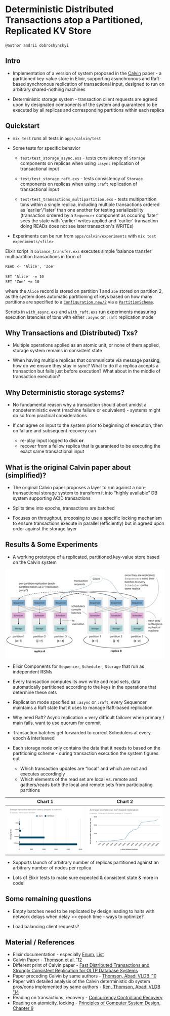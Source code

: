 # Deterministic Distributed Transactions atop a Partitioned, Replicated KV Store

`@author andrii dobroshynskyi`

## Intro

- Implementation of a version of system proposed in the [Calvin](http://cs.yale.edu/homes/thomson/publications/calvin-sigmod12.pdf) paper - a partitioned key-value store in Elixir, supporting asynchronous and Raft-based synchronous replication of transactional input, designed to run on arbitrary shared-nothing machines

- Deterministic storage system - transaction client requests are agreed upon by designated components of the system and guaranteed to be executed by all replicas and corresponding partitions within each replica

## Quickstart

- `mix test` runs all tests in `apps/calvin/test`

- Some tests for specific behavior
    - `test/test_storage_async.exs` - tests consistency of `Storage` components on replicas when using `:async` replication of transactional input

    - `test/test_storage_raft.exs` - tests consistency of `Storage` components on replicas when using `:raft` replication of transactional input

    - `test/test_transactions_multipartition.exs` - tests multipartition txns within a single replica, including multiple transactions ordered as 'earlier'/'later' than one another for testing serializability (transaction ordered by a `Sequencer` component as occuring 'later' sees the state with 'earlier' writes applied and 'earlier' transaction doing READs does not see later transaction's WRITEs) 

- Experiments can be run from `apps/calvin/experiments` with `mix test experiments/<file>`

Elixir script in `balance_transfer.exs` executes simple 'balance transfer' multipartition transactions in form of

```
READ <- 'Alice', 'Zoe'

SET 'Alice' -= 10
SET 'Zoe' += 10
```

where the `Alice` record is stored on partition 1 and `Zoe` stored on partition 2, as the system does automatic partitioning of keys based on how many partitions are specified to a [`Configuration.new/2`](apps/calvin/lib/configuration.ex) via a [`PartitionScheme`](apps/calvin/lib/partitioning.ex).

Scripts in `with_async.exs` and `with_raft.exs` run experiments measuring execution latencies of txns with either `:async` or `:raft` replication mode

## Why Transactions and (Distributed) Txs?

- Multiple operations applied as an atomic unit, or none of them applied, storage system remains in consistent state

- When having multiple replicas that communicate via message passing, how do we ensure they stay in sync? What to do if a replica accepts a transaction but fails just before execution? What about in the middle of transaction execution?

## Why Deterministic storage systems?

- No fundamental reason why a transaction should abort amidst a nondeterministic event (machine failure or equivalent) - systems might do so from practical considerations

- If can agree on input to the system prior to beginning of execution, then on failure and subsequent recovery can
    - re-play input logged to disk __or__
    - recover from a fellow replica that is guaranteed to be executing the exact same transactional input

## What is the original Calvin paper about (simplified)?

- The original Calvin paper proposes a layer to run against a non-transactional storage system to transform it into “highly available” DB system supporting ACID transactions

- Splits time into epochs, transactions are batched

- Focuses on throughput, proposing to use a specific locking mechanism to ensure transactions execute in parallel (efficiently) but in agreed upon order against the storage layer

## Results & Some Experiments

- A working prototype of a replicated, partitioned key-value store based on the Calvin system

![diagram](docs/diagram.jpg)

- Elixir Components for `Sequencer`, `Scheduler`, `Storage` that run as independent RSMs

- Every transaction computes its own write and read sets, data automatically partitioned according to the keys in the operations that determine these sets

- Replication mode specified as `:async` or `:raft`, every Sequencer maintains a Raft state that it uses to manage Raft-based replication

- Why need Raft? Async replication = very difficult failover when primary / main fails, want to use quorum for commit

- Transaction batches get forwarded to correct Schedulers at every epoch & interleaved

- Each storage node only contains the data that it needs to based on the partitioning scheme -
 during transaction execution the system figures out
    - Which transaction updates are “local” and which are not and executes accordingly
    - Which elements of the read set are local vs. remote and gathers/reads both the local and remote sets from participating partitions

| Chart 1                   | Chart 2                   |
|:-------------------------:|:-------------------------:|
|![chart1](docs/chart1.png)|![chart2](docs/chart2.png)|


- Supports launch of arbitrary number of replicas partitioned against an arbitrary number of nodes per replica

- Lots of Elixir tests to make sure expected & consistent state & more in code!

## Some remaining questions

- Empty batches need to be replicated by design leading to halts with network delays when delay >> epoch time - ways to optimize?

- Load balancing client requests?

## Material / References

- Elixir documentation - especially [Enum](https://hexdocs.pm/elixir/Enum.html), [List](https://hexdocs.pm/elixir/List.html)
- Calvin Paper - [Thomson et al. '12](http://cs.yale.edu/homes/thomson/publications/calvin-sigmod12.pdf)
- Different print of Calvin paper - [Fast Distributed Transactions and Strongly Consistent Replication for OLTP Database Systems](http://www.cs.umd.edu/~abadi/papers/calvin-tods14.pdf)
- Paper preceding Calvin by same authors - [Thomson, Abadi VLDB '10](http://www.cs.umd.edu/~abadi/papers/determinism-vldb10.pdf)
- Paper with detailed analysis of the Calvin deterministic db system pros/cons implemented by same authors - [Ren, Thomson, Abadi VLDB '14](http://www.vldb.org/pvldb/vol7/p821-ren.pdf)
- Reading on transactions, recovery - [Concurrency Control and Recovery](https://dsf.berkeley.edu/cs262/2005/ccandr.pdf)
- Reading on atomicity, locking - [Principles of Computer System Design, Chapter 9](https://ocw.mit.edu/resources/res-6-004-principles-of-computer-system-design-an-introduction-spring-2009/online-textbook/atomicity_open_5_0.pdf)